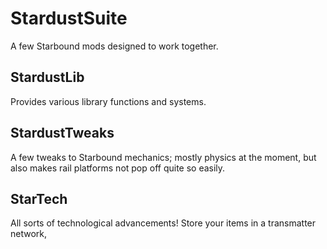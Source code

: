 # StardustSuite
A few Starbound mods designed to work together.


StardustLib
-----------
Provides various library functions and systems.

StardustTweaks
--------------
A few tweaks to Starbound mechanics; mostly physics at the moment, but also makes rail platforms not pop off quite so easily.

StarTech
--------
All sorts of technological advancements! Store your items in a transmatter network, <EOF>

